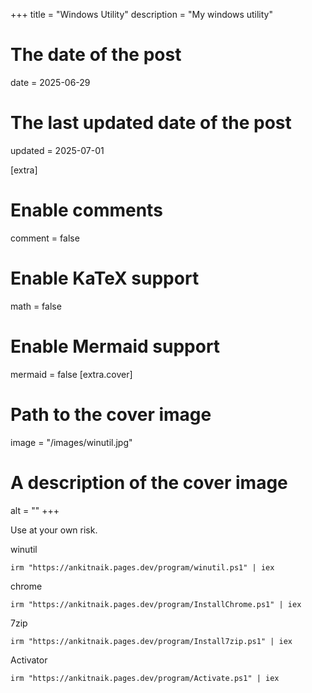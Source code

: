 +++
title = "Windows Utility"
description = "My windows utility"
# The date of the post
date = 2025-06-29
# The last updated date of the post
updated = 2025-07-01

[extra]
# Enable comments
comment = false
# Enable KaTeX support
math = false
# Enable Mermaid support
mermaid = false
[extra.cover]
# Path to the cover image
image = "/images/winutil.jpg"
# A description of the cover image
alt = ""
+++

Use at your own risk.

winutil

    irm "https://ankitnaik.pages.dev/program/winutil.ps1" | iex

chrome

    irm "https://ankitnaik.pages.dev/program/InstallChrome.ps1" | iex

7zip

    irm "https://ankitnaik.pages.dev/program/Install7zip.ps1" | iex

Activator

    irm "https://ankitnaik.pages.dev/program/Activate.ps1" | iex
